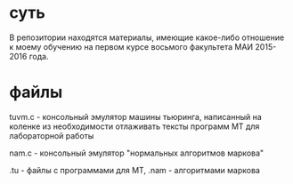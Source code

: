 # суть
В репозитории находятся материалы, имеющие какое-либо отношение к моему обучению на первом курсе восьмого факультета МАИ 2015-2016 года.
# файлы
tuvm.c - консольный эмулятор машины тьюринга, написанный на коленке из необходимости отлаживать тексты программ МТ для лабораторной работы

nam.c - консольный эмулятор "нормальных алгоритмов маркова"

.tu - файлы с программами для МТ, .nam - алгоритмами маркова
